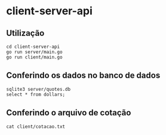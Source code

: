# client-server-api

## Utilização

```
cd client-server-api
go run server/main.go
go run client/main.go
```

## Conferindo os dados no banco de dados

```
sqlite3 server/quotes.db
select * from dollars;
```

## Conferindo o arquivo de cotação

```
cat client/cotacao.txt
```